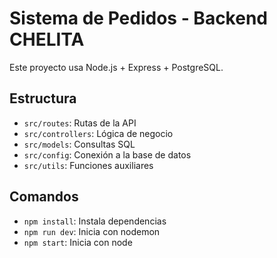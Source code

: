 # Sistema de Pedidos - Backend CHELITA

Este proyecto usa Node.js + Express + PostgreSQL.

## Estructura
- `src/routes`: Rutas de la API
- `src/controllers`: Lógica de negocio
- `src/models`: Consultas SQL
- `src/config`: Conexión a la base de datos
- `src/utils`: Funciones auxiliares

## Comandos
- `npm install`: Instala dependencias
- `npm run dev`: Inicia con nodemon
- `npm start`: Inicia con node
